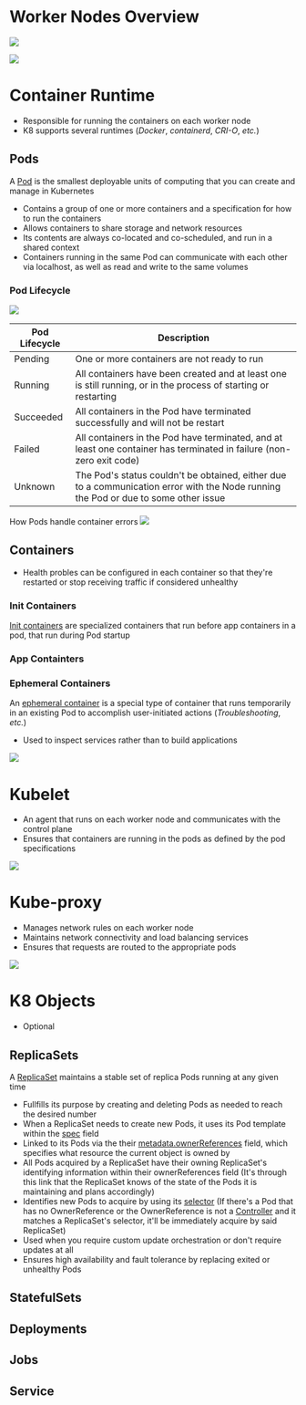 # Worker Nodes Overview

![](https://github.com/JonmarCorpuz/SecondBrain/blob/main/Assets/More%20Assets/Screenshot%202024-11-14%20171455.png)

![](https://github.com/JonmarCorpuz/SecondBrain/blob/main/Assets/Whitespace.png)

# Container Runtime

* Responsible for running the containers on each worker node
* K8 supports several runtimes (*Docker*, *containerd*, *CRI-O*, *etc.*)

## Pods

A [Pod](https://kubernetes.io/docs/concepts/workloads/pods/#:~:text=the%20smallest%20deployable%20units%20of%20computing%20that%20you%20can%20create%20and%20manage%20in%20Kubernetes) is the smallest deployable units of computing that you can create and manage in Kubernetes

* Contains a group of one or more containers and a specification for how to run the containers
* Allows containers to share storage and network resources
* Its contents are always co-located and co-scheduled, and run in a shared context
* Containers running in the same Pod can communicate with each other via localhost, as well as read and write to the same volumes

### Pod Lifecycle

![](https://github.com/JonmarCorpuz/SecondBrain/blob/main/Assets/More%20Assets/Screenshot%202024-11-14%20181849.png)

| Pod Lifecycle | Description |
| --- | --- |
| Pending | One or more containers are not ready to run |
| Running | All containers have been created and at least one is still running, or in the process of starting or restarting |
| Succeeded | All containers in the Pod have terminated successfully and will not be restart |
| Failed | All containers in the Pod have terminated, and at least one container has terminated in failure (non-zero exit code) |
| Unknown | The Pod's status couldn't be obtained, either due to a communication error with the Node running the Pod or due to some other issue |

How Pods handle container errors ![](https://github.com/JonmarCorpuz/SecondBrain/blob/main/Assets/More%20Assets/Screenshot%202024-11-14%20192429.png)

## Containers

* Health probles can be configured in each container so that they're restarted or stop receiving traffic if considered unhealthy

### Init Containers

[Init containers](https://kubernetes.io/docs/concepts/workloads/pods/init-containers/#:~:text=specialized%20containers%20that,Pod) are specialized containers that run before app containers in a pod, that run during Pod startup

### App Containters

### Ephemeral Containers

An [ephemeral container](https://kubernetes.io/docs/concepts/workloads/pods/ephemeral-containers/#:~:text=a%20special%20type,accomplish%20user%2Dinitiated) is a special type of container that runs temporarily in an existing Pod to accomplish user-initiated actions (*Troubleshooting*, *etc.*)

* Used to inspect services rather than to build applications

![](https://github.com/JonmarCorpuz/SecondBrain/blob/main/Assets/Whitespace.png)

# Kubelet

* An agent that runs on each worker node and communicates with the control plane
* Ensures that containers are running in the pods as defined by the pod specifications

![](https://github.com/JonmarCorpuz/SecondBrain/blob/main/Assets/Whitespace.png)

# Kube-proxy

* Manages network rules on each worker node
* Maintains network connectivity and load balancing services
* Ensures that requests are routed to the appropriate pods

![](https://github.com/JonmarCorpuz/SecondBrain/blob/main/Assets/Whitespace.png)

# K8 Objects

* Optional

## ReplicaSets

A [ReplicaSet](https://kubernetes.io/docs/concepts/workloads/controllers/replicaset/#:~:text=purpose%20is%20to-,maintain%20a%20stable%20set%20of%20replica%20Pods%20running%20at%20any%20given%20time,-.%20Usually%2C%20you%20define) maintains a stable set of replica Pods running at any given time

* Fullfills its purpose by creating and deleting Pods as needed to reach the desired number
* When a ReplicaSet needs to create new Pods, it uses its Pod template within the [spec](link.com) field 
* Linked to its Pods via the their [metadata.ownerReferences](https://kubernetes.io/docs/concepts/workloads/controllers/replicaset/#:~:text=purpose%20is%20to-,maintain%20a%20stable%20set%20of%20replica%20Pods%20running%20at%20any%20given%20time,-.%20Usually%2C%20you%20define) field, which specifies what resource the current object is owned by
* All Pods acquired by a ReplicaSet have their owning ReplicaSet's identifying information within their ownerReferences field (It's through this link that the ReplicaSet knows of the state of the Pods it is maintaining and plans accordingly)
* Identifies new Pods to acquire by using its [selector](link.com) (If there's a Pod that has no OwnerReference or the OwnerReference is not a [Controller](https://kubernetes.io/docs/concepts/architecture/controller/#:~:text=a%20control%20loop%20is%20a%20non%2Dterminating%20loop%20that%20regulates%20the%20state%20of%20a%20system) and it matches a ReplicaSet's selector, it'll be immediately acquire by said ReplicaSet)
* Used when you require custom update orchestration or don't require updates at all
* Ensures high availability and fault tolerance by replacing exited or unhealthy Pods 

## StatefulSets

## Deployments

## Jobs

## Service
